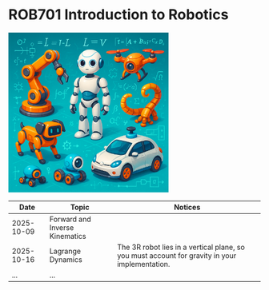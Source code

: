 # ROB701 Introduction to Robotics
<img src="docs/Robotics.png" width="320">




| Date       | Topic                          | Notices |
| ---------- | ------------------------------ |-------|
| 2025-10-09 | Forward and Inverse Kinematics |       |
| 2025-10-16 | Lagrange Dynamics              | The 3R robot lies in a vertical plane, so you must account for gravity in your implementation.      |
| ...        | ...                            |


